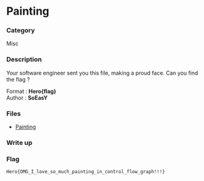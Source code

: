 # Painting

### Category

Misc

### Description

Your software engineer sent you this file, making a proud face. 
Can you find the flag ?

Format : **Hero{flag}**<br>
Author : **SoEasY**

### Files

 - [Painting](Painting)

### Write up

### Flag

```
Hero{OMG_I_love_so_much_painting_in_control_flow_graph!!!}
```